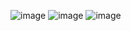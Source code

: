 ![image](https://github.com/user-attachments/assets/c6412ce2-fdc0-42cc-9b35-ce2c0e32c0db)
![image](https://github.com/user-attachments/assets/af0dd64e-a307-4ab7-9280-188b6d858b5a)
![image](https://github.com/user-attachments/assets/1a7dbd48-bf86-41c0-a8b7-132f5792f0c8)
